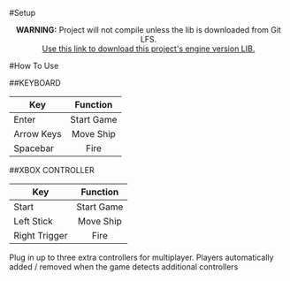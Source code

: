 #Setup
<p align="center">
<b>WARNING:</b> Project will not compile unless the lib is downloaded from Git LFS.<br/>
<a href="https://github.com/ntaylorbishop/Chromatica/raw/master/lib/Apparatus.lib">Use this link to download this project's engine version LIB.</a>
</p>

#How To Use

##KEYBOARD

| Key           | Function      |
| ------------- |:-------------:|
| Enter         | Start Game    |
| Arrow Keys    | Move Ship     |
| Spacebar      | Fire          |

	
##XBOX CONTROLLER

| Key           | Function      |
| ------------- |:-------------:|
| Start         | Start Game    |
| Left Stick    | Move Ship     |
| Right Trigger | Fire          |
	
Plug in up to three extra controllers for multiplayer. Players automatically added / removed when the game detects additional controllers
